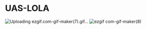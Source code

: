 # UAS-LOLA
![Uploading ezgif.com-gif-maker(7).gif…]()
![ezgif com-gif-maker(8)](https://user-images.githubusercontent.com/97788257/149620879-a3857049-a9b2-4b76-af22-2476e13ff4ec.gif)
